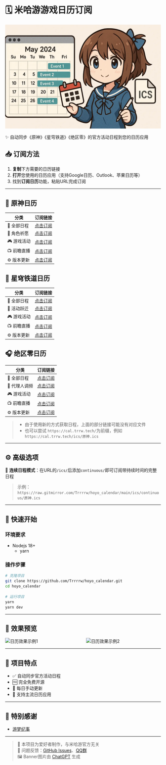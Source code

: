 # 🗓️ 米哈游游戏日历订阅

![Banner Image](./assets/img/banner.webp)

✨ 自动同步《原神》《星穹铁道》《绝区零》的官方活动日程到您的日历应用

## 📥 订阅方法

1. **复制**下方需要的日历链接
2. **打开**您使用的日历应用（支持Google日历、Outlook、苹果日历等）
3. 找到**订阅日历**功能，粘贴URL完成订阅

---

## 🏮 原神日历
| 分类       | 订阅链接                                                                                  |
| ---------- | ----------------------------------------------------------------------------------------- |
| 📌 全部日程 | [点击订阅](https://raw.gitmirror.com/Trrrrw/hoyo_calendar/main/ics/原神.ics)              |
| 🌟 角色祈愿 | [点击订阅](https://raw.gitmirror.com/Trrrrw/hoyo_calendar/main/ics/原神/祈愿.ics)         |
| 🎮 游戏活动 | [点击订阅](https://raw.gitmirror.com/Trrrrw/hoyo_calendar/main/ics/原神/活动.ics)         |
| 📺 前瞻直播 | [点击订阅](https://raw.gitmirror.com/Trrrrw/hoyo_calendar/main/ics/原神/前瞻特别节目.ics) |
| ⚙️ 版本更新 | [点击订阅](https://raw.gitmirror.com/Trrrrw/hoyo_calendar/main/ics/原神/版本更新.ics)     |
<!--
| ⏰ 任务限时奖励                                                                            | [点击订阅](https://raw.gitmirror.com/Trrrrw/hoyo_calendar/main/ics/原神/任务限时奖励.ics) |
| 🃏 七圣召唤     | [点击订阅](https://raw.gitmirror.com/Trrrrw/hoyo_calendar/main/ics/原神/七圣召唤.ics)     |
| 👗 衣装限时折扣 | [点击订阅](https://raw.gitmirror.com/Trrrrw/hoyo_calendar/main/ics/原神/衣装限时折扣.ics) |
--> 

## 🚄 星穹铁道日历
| 分类       | 订阅链接                                                                                  |
| ---------- | ----------------------------------------------------------------------------------------- |
| 📌 全部日程 | [点击订阅](https://raw.gitmirror.com/Trrrrw/hoyo_calendar/main/ics/星铁.ics)              |
| 🌟 活动跃迁 | [点击订阅](https://raw.gitmirror.com/Trrrrw/hoyo_calendar/main/ics/星铁/活动跃迁.ics)     |
| 🎮 游戏活动 | [点击订阅](https://raw.gitmirror.com/Trrrrw/hoyo_calendar/main/ics/星铁/活动.ics)         |
| 📺 前瞻直播 | [点击订阅](https://raw.gitmirror.com/Trrrrw/hoyo_calendar/main/ics/星铁/前瞻特别节目.ics) |
| ⚙️ 版本更新 | [点击订阅](https://raw.gitmirror.com/Trrrrw/hoyo_calendar/main/ics/星铁/版本更新.ics)     |

## 🎧 绝区零日历
| 分类         | 订阅链接                                                                                    |
| ------------ | ------------------------------------------------------------------------------------------- |
| 📌 全部日程   | [点击订阅](https://raw.gitmirror.com/Trrrrw/hoyo_calendar/main/ics/绝区零.ics)              |
| 🌟 代理人调频 | [点击订阅](https://raw.gitmirror.com/Trrrrw/hoyo_calendar/main/ics/绝区零/调频.ics)         |
| 🎮 游戏活动   | [点击订阅](https://raw.gitmirror.com/Trrrrw/hoyo_calendar/main/ics/绝区零/活动.ics)         |
| 📺 前瞻直播   | [点击订阅](https://raw.gitmirror.com/Trrrrw/hoyo_calendar/main/ics/绝区零/前瞻特别节目.ics) |
| ⚙️ 版本更新   | [点击订阅](https://raw.gitmirror.com/Trrrrw/hoyo_calendar/main/ics/绝区零/版本更新.ics)     |

> - 由于使用新的方式获取日程，上面的部分链接可能没有对应文件
> - 也可以尝试 `https://cal.trrw.tech/`为前缀，例如 `https://cal.trrw.tech/ics/原神.ics`

---

## ⚙️ 高级选项

🔹 **连续日程模式**：在URL的`/ics/`后添加`continuous/`即可订阅带持续时间的完整日程  
> 示例：`https://raw.gitmirror.com/Trrrrw/hoyo_calendar/main/ics/continuous/原神.ics`

---

## 🚀 快速开始
### 环境要求
- Nodejs 18+
  - yarn

### 操作步骤
```bash
# 克隆项目
git clone https://github.com/Trrrrw/hoyo_calendar.git
cd hoyo_calendar

# 运行项目
yarn
yarn dev
```

---

## 📱 效果预览

<div style="display: flex; justify-content: space-between;">
  <img src="./docs/public/hoyo_calendar_00.avif" alt="日历效果示例1" width="48%">
  <img src="./docs/public/hoyo_calendar_01.avif" alt="日历效果示例2" width="48%">
</div>

<!-- ---

## ❓ 常见问题

1. xxxxxx
   - xxxxxx -->


---

## 🌟 项目特点
- ✅ 自动同步官方活动日程
- 🆓 完全免费开源
- 🔄 每日手动更新
- 📅 支持主流日历应用

---

## 🙏 特别感谢
- [游梦纪事](https://github.com/shoyu3/game-events-timeline)

---

> 📢 本项目为爱好者制作，与米哈游官方无关  
> 🐛 问题反馈：[GitHub Issues](https://github.com/Trrrrw/hoyo_calendar/issues)、[QQ群](https://qm.qq.com/q/6l9M3S5YUU)  
> 🖼️ Banner图片由 [ChatGPT](https://chat.openai.com) 生成